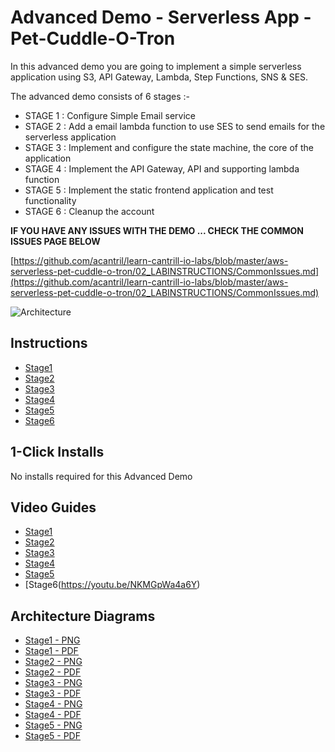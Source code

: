 # Advanced Demo - Serverless App - Pet-Cuddle-O-Tron

In this advanced demo you are going to implement a simple serverless application using S3, API Gateway, Lambda, Step Functions, SNS & SES.  

The advanced demo consists of 6 stages :-

- STAGE 1 : Configure Simple Email service 
- STAGE 2 : Add a email lambda function to use SES to send emails for the serverless application 
- STAGE 3 : Implement and configure the state machine, the core of the application
- STAGE 4 : Implement the API Gateway, API and supporting lambda function
- STAGE 5 : Implement the static frontend application and test functionality
- STAGE 6 : Cleanup the account

**IF YOU HAVE ANY ISSUES WITH THE DEMO ... CHECK THE COMMON ISSUES PAGE BELOW**

[https://github.com/acantril/learn-cantrill-io-labs/blob/master/aws-serverless-pet-cuddle-o-tron/02_LABINSTRUCTIONS/CommonIssues.md](https://github.com/acantril/learn-cantrill-io-labs/blob/master/aws-serverless-pet-cuddle-o-tron/02_LABINSTRUCTIONS/CommonIssues.md)

![Architecture](https://github.com/acantril/learn-cantrill-io-labs/raw/master/aws-serverless-pet-cuddle-o-tron/ArchitectureEvolutionAll.png)

## Instructions

- [Stage1](https://github.com/acantril/learn-cantrill-io-labs/blob/master/aws-serverless-pet-cuddle-o-tron/02_LABINSTRUCTIONS/STAGE1%20-%20Configure%20SES.md)
- [Stage2](https://github.com/acantril/learn-cantrill-io-labs/blob/master/aws-serverless-pet-cuddle-o-tron/02_LABINSTRUCTIONS/STAGE2%20-%20Configure%20email_reminder_lambda.md)
- [Stage3](https://github.com/acantril/learn-cantrill-io-labs/blob/master/aws-serverless-pet-cuddle-o-tron/02_LABINSTRUCTIONS/STAGE3%20-%20Implement%20and%20Configure%20State%20Machine.md)
- [Stage4](https://github.com/acantril/learn-cantrill-io-labs/blob/master/aws-serverless-pet-cuddle-o-tron/02_LABINSTRUCTIONS/STAGE4%20-%20API%20Gateway%20and%20Application%20Lambda.md)
- [Stage5](https://github.com/acantril/learn-cantrill-io-labs/blob/master/aws-serverless-pet-cuddle-o-tron/02_LABINSTRUCTIONS/STAGE5%20-%20Serverless%20Application%20Frontend.md)
- [Stage6](https://github.com/acantril/learn-cantrill-io-labs/blob/master/aws-serverless-pet-cuddle-o-tron/02_LABINSTRUCTIONS/STAGE6%20-%20Cleanup.md)


## 1-Click Installs
No installs required for this Advanced Demo

## Video Guides

- [Stage1](https://youtu.be/4bCv6gGE6yQ)  
- [Stage2](https://youtu.be/MicGrt0_KUg)  
- [Stage3](https://youtu.be/8lVPdrF97LI)  
- [Stage4](https://youtu.be/mhFYhpobgOs)  
- [Stage5](https://youtu.be/EH59wStuuik)  
- [Stage6(https://youtu.be/NKMGpWa4a6Y)  

## Architecture Diagrams

- [Stage1 - PNG](https://github.com/acantril/learn-cantrill-io-labs/blob/master/aws-serverless-pet-cuddle-o-tron/02_LABINSTRUCTIONS/ARCHITECTURE-STAGE1.png)
- [Stage1 - PDF](https://github.com/acantril/learn-cantrill-io-labs/blob/master/aws-serverless-pet-cuddle-o-tron/02_LABINSTRUCTIONS/ARCHITECTURE-STAGE1.pdf)
- [Stage2 - PNG](https://github.com/acantril/learn-cantrill-io-labs/blob/master/aws-serverless-pet-cuddle-o-tron/02_LABINSTRUCTIONS/ARCHITECTURE-STAGE2.png)
- [Stage2 - PDF](https://github.com/acantril/learn-cantrill-io-labs/blob/master/aws-serverless-pet-cuddle-o-tron/02_LABINSTRUCTIONS/ARCHITECTURE-STAGE2.pdf)
- [Stage3 - PNG](https://github.com/acantril/learn-cantrill-io-labs/blob/master/aws-serverless-pet-cuddle-o-tron/02_LABINSTRUCTIONS/ARCHITECTURE-STAGE3.png)
- [Stage3 - PDF](https://github.com/acantril/learn-cantrill-io-labs/blob/master/aws-serverless-pet-cuddle-o-tron/02_LABINSTRUCTIONS/ARCHITECTURE-STAGE3.pdf)
- [Stage4 - PNG](https://github.com/acantril/learn-cantrill-io-labs/blob/master/aws-serverless-pet-cuddle-o-tron/02_LABINSTRUCTIONS/ARCHITECTURE-STAGE4.png)
- [Stage4 - PDF](https://github.com/acantril/learn-cantrill-io-labs/blob/master/aws-serverless-pet-cuddle-o-tron/02_LABINSTRUCTIONS/ARCHITECTURE-STAGE4.pdf)
- [Stage5 - PNG](https://github.com/acantril/learn-cantrill-io-labs/blob/master/aws-serverless-pet-cuddle-o-tron/02_LABINSTRUCTIONS/ARCHITECTURE-STAGE5.png)
- [Stage5 - PDF](https://github.com/acantril/learn-cantrill-io-labs/blob/master/aws-serverless-pet-cuddle-o-tron/02_LABINSTRUCTIONS/ARCHITECTURE-STAGE5.pdf)






